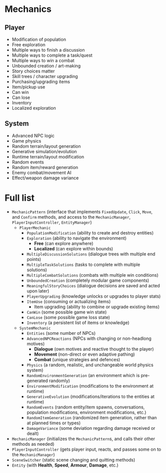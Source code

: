 # Mechanics



## Player

- Modification of population
- Free exploration
- Multiple ways to finish a discussion
- Multiple ways to complete a task/quest
- Multiple ways to win a combat
- Unbounded creation / art-making
- Story choices matter
- Skill trees / character upgrading
- Purchasing/upgrading items
- Item/pickup use
- Can win
- Can lose
- Inventory
- Localized exploration



## System
- Advanced NPC logic
- Game physics
- Random terrain/layout generation
- Generative simulation/evolution
- Runtime terrain/layout modification
- Random events
- Random item/reward generation
- Enemy combat/movement AI
- Effect/weapon damage variance



# Full list

- `MechanicPattern` (interface that implements `FixedUpdate`, `Click`, `Move`, and `Confirm` methods, and access to the `MechanicManager`, `PlayerInputController`, `EntityManager`)
  - `PlayerMechanic`
    - `PopulationModification` (ability to create and destroy entities)
    - `Exploration` (ability to navigate the environment)
      - **Free** (can explore anywhere)
      - **Localized** (can explore within bounds)
    - `MultipleDiscussionSolutions` (dialogue trees with multiple end points)
    - `MultipleTaskSolutions` (tasks to complete with multiple solutions)
    - `MultipleCombatSolutions` (combats with multiple win conditions)
    - `UnboundedCreation` (completely modular game components)
    - `MeaningfulStoryChoices` (dialogue decisions are saved and acted upon later)
    - `PlayerUpgrading` (knowledge unlocks or upgrades to player stats)
    - `ItemUse` (consuming or actualizing items)
      - Item upgrading (ability to combine or upgrade existing items)
    - `CanWin` (some possible game win state)
    - `CanLose` (some possible game loss state)
    - `Inventory` (a persistent list of items or knowledge)
  - `SystemMechanic`
    - `Entities` (some number of NPCs)
    - `AdvancedNPCReactions` (NPCs with changing or non-headlong motives)
      - **Dialogue** (own motives and reactive thought to the player)
      - **Movement** (non-direct or even adaptive pathing)
      - **Combat** (unique strategies and defences)
    - `Physics` (a random, realistic, and unchangeable world physics system)
    - `RandomEnvironmentGeneration` (an environment which is pre-generated randomly)
    - `EnvironmentModification` (modifications to the environment at runtime)
    - `GenerativeEvolution` (modifications/iterations to the entities at runtime)
    - `RandomEvents` (random entity/item spawns, conversations, population modifications, environment modifications, etc.)
    - `RandomItemGeneration` (randomized item generation, rather than at planned times or types)
    - `DamageVariance` (some deviation regarding damage received or dealt)
- `MechanicManager` (initializes the `MechanicPattern`s, and calls their other methods as needed)
- `PlayerInputController` (gets player input, reacts, and passes some on to the `MechanicManager`)
- `SceneSwitcher` (static scene changing and quitting methods)
- `Entity` (with **Health**, **Speed**, **Armour**, **Damage**, etc.)